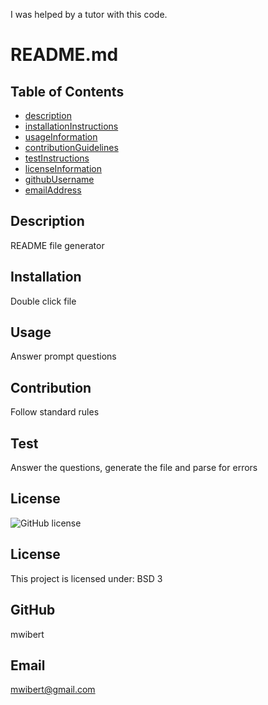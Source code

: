 I was helped by a tutor with this code. 

# README.md
  ## Table of Contents
  * [description](#description)
  * [installationInstructions](#installation)
  * [usageInformation](#usage)
  * [contributionGuidelines](#contribution)
  * [testInstructions](#test)
  * [licenseInformation](#license)
  * [githubUsername](#github)
  * [emailAddress](#email)




  ## Description
 README file generator
  ## Installation
  Double click file

  ## Usage
  Answer prompt questions


  ## Contribution
 Follow standard rules


  ## Test
   Answer the questions, generate the file and parse for errors



  ## License
   ![GitHub license](https://img.shields.io/badge/license-BSD_3-blue.svg)
   ## License
  This project is licensed under: BSD 3
  

  ## GitHub
   mwibert


  ## Email
   mwibert@gmail.com


